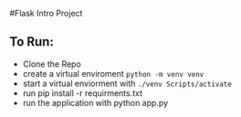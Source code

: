 #Flask Intro Project

## To Run:

- Clone the Repo
- create a virtual enviroment `python -m venv venv`
- start a virtual enviorment with `./venv Scripts/activate`
- run pip install -r requirments.txt
- run the application with python app.py
